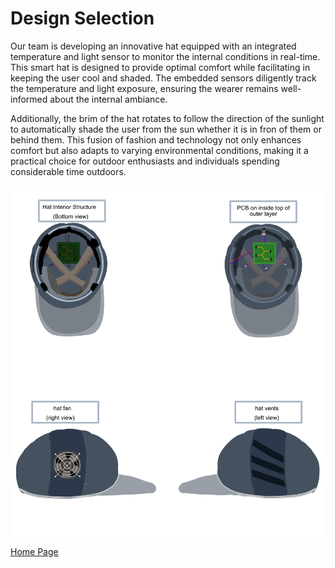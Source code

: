 # Design Selection
Our team is developing an innovative hat equipped with an integrated temperature and light sensor to monitor the internal conditions in real-time. This smart hat is designed to provide optimal comfort while facilitating in keeping the user cool and shaded. The embedded sensors diligently track the temperature and light exposure, ensuring the wearer remains well-informed about the internal ambiance.

Additionally, the brim of the hat rotates to follow the direction of the sunlight to automatically shade the user from the sun whether it is in fron of them or behind them.
This fusion of fashion and technology not only enhances comfort but also adapts to varying environmental conditions, making it a practical choice for outdoor enthusiasts and individuals spending considerable time outdoors.

![Concept 1 Image](Images/HAT_vector_drawings.png)

[Home Page](index.md)
